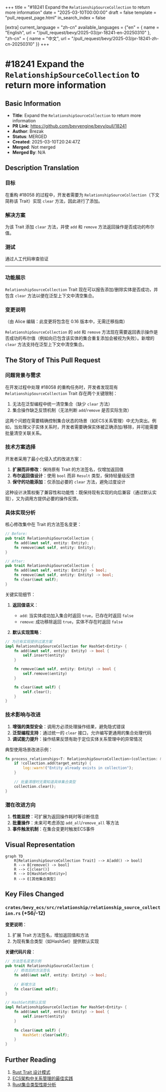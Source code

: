+++
title = "#18241 Expand the `RelationshipSourceCollection` to return more information"
date = "2025-03-10T00:00:00"
draft = false
template = "pull_request_page.html"
in_search_index = false

[extra]
current_language = "zh-cn"
available_languages = {"en" = { name = "English", url = "/pull_request/bevy/2025-03/pr-18241-en-20250310" }, "zh-cn" = { name = "中文", url = "/pull_request/bevy/2025-03/pr-18241-zh-cn-20250310" }}
+++

# #18241 Expand the `RelationshipSourceCollection` to return more information

## Basic Information
- **Title**: Expand the `RelationshipSourceCollection` to return more information
- **PR Link**: https://github.com/bevyengine/bevy/pull/18241
- **Author**: Brezak
- **Status**: MERGED
- **Created**: 2025-03-10T20:24:47Z
- **Merged**: Not merged
- **Merged By**: N/A

## Description Translation
### 目标
在重构 #18058 的过程中，开发者需要为 `RelationshipSourceCollection`（下文简称该 Trait）实现 `clear` 方法，因此进行了添加。

### 解决方案
为该 Trait 添加 `clear` 方法，并使 `add` 和 `remove` 方法返回操作是否成功的布尔值。

### 测试
通过人工代码审查验证

---

### 功能展示
`RelationshipSourceCollection` Trait 现在可以报告添加/删除实体是否成功，并包含 `clear` 方法以便在泛型上下文中清空集合。

### 变更说明
（由 Alice 编辑：此变更将包含在 0.16 版本中，无需迁移指南）

`RelationshipSourceCollection` 的 `add` 和 `remove` 方法现在需要返回表示操作是否成功的布尔值（例如向已包含该实体的集合重复添加会被视为失败）。新增的 `clear` 方法支持在泛型上下文中清空集合。

## The Story of This Pull Request

### 问题背景与需求
在开发过程中处理 #18058 的重构任务时，开发者发现现有 `RelationshipSourceCollection` Trait 存在两个关键限制：
1. 无法在泛型编程中统一清空集合（缺少 `clear` 方法）
2. 集合操作缺乏反馈机制（无法判断 `add`/`remove` 是否实际生效）

这两个问题在需要精确控制集合状态的场景（如ECS关系管理）中尤为突出。例如，当处理父子实体关系时，开发者需要确保实体被正确添加/移除，并可能需要批量清空关联关系。

### 技术方案选择
开发者采用了最小化侵入式的改进方案：
1. **扩展而非修改**：保持原有 Trait 的方法签名，仅增加返回值
2. **布尔返回值设计**：使用 `bool` 而非 `Result` 类型，保持轻量级反馈
3. **保守的功能添加**：仅添加必要的 `clear` 方法，避免过度设计

这种设计决策权衡了兼容性和功能性：既保持现有实现的向后兼容（通过默认实现），又为调用方提供必要的操作反馈。

### 具体实现分析
核心修改集中在 Trait 的方法签名变更：

```rust
// Before:
pub trait RelationshipSourceCollection {
    fn add(&mut self, entity: Entity);
    fn remove(&mut self, entity: Entity);
}

// After:
pub trait RelationshipSourceCollection {
    fn add(&mut self, entity: Entity) -> bool;
    fn remove(&mut self, entity: Entity) -> bool;
    fn clear(&mut self);
}
```

关键实现细节：
1. **返回值语义**：
   - `add`: 当实体成功加入集合时返回 `true`，已存在时返回 `false`
   - `remove`: 成功移除返回 `true`，实体不存在时返回 `false`
   
2. **默认实现策略**：
```rust
// 为已有实现提供过渡方案
impl RelationshipSourceCollection for HashSet<Entity> {
    fn add(&mut self, entity: Entity) -> bool {
        self.insert(entity)
    }

    fn remove(&mut self, entity: Entity) -> bool {
        self.remove(&entity)
    }

    fn clear(&mut self) {
        self.clear();
    }
}
```

### 技术影响与改进
1. **增强的类型安全**：调用方必须处理操作结果，避免隐式错误
2. **泛型编程支持**：通过统一的 `clear` 接口，允许编写更通用的集合处理代码
3. **调试能力提升**：操作结果反馈有助于定位实体关系管理中的异常情况

典型使用场景改进示例：
```rust
fn process_relationships<T: RelationshipSourceCollection>(collection: &mut T) {
    if !collection.add(target_entity) {
        log::warn!("Entity already exists in collection");
    }
    
    // 批量清理时无需知道具体集合类型
    collection.clear();
}
```

### 潜在改进方向
1. **性能监控**：可扩展为返回操作耗时等诊断信息
2. **批量操作**：未来可考虑添加 `add_all`/`remove_all` 等方法
3. **事件触发机制**：在集合变更时触发ECS事件

## Visual Representation

```mermaid
graph TD
    R[RelationshipSourceCollection Trait] --> A[add() -> bool]
    R --> B[remove() -> bool]
    R --> C[clear()]
    R --> D[HashSet<Entity>]
    R --> E[其他集合类型]
```

## Key Files Changed

### `crates/bevy_ecs/src/relationship/relationship_source_collection.rs` (+56/-12)
**变更说明**：
1. 扩展 Trait 方法签名，增加返回值和方法
2. 为现有集合类型（如HashSet）提供默认实现

**关键代码片段**：
```rust
// 方法签名变更示例
pub trait RelationshipSourceCollection {
    // 修改后的方法签名
    fn add(&mut self, entity: Entity) -> bool;
    
    // 新增方法
    fn clear(&mut self);
}

// HashSet的默认实现
impl RelationshipSourceCollection for HashSet<Entity> {
    fn add(&mut self, entity: Entity) -> bool {
        self.insert(entity)
    }
    
    fn clear(&mut self) {
        HashSet::clear(self);
    }
}
```

## Further Reading
1. [Rust Trait 设计模式](https://rust-unofficial.github.io/patterns/patterns/behavioural/newtype.html)
2. [ECS架构中关系管理的最佳实践](https://bevy-cheatbook.github.io/programming/ecs-intro.html)
3. [Rust集合类型性能分析](https://doc.rust-lang.org/std/collections/index.html#performance)